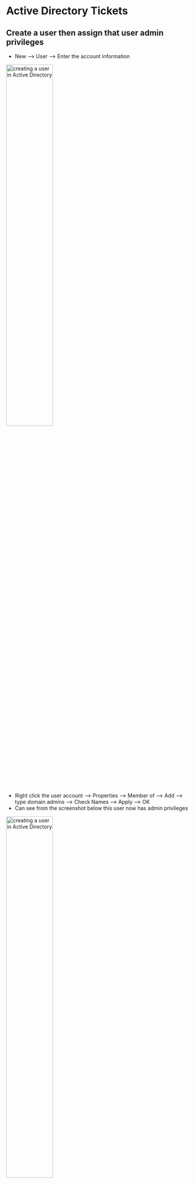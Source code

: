 <h1>Active Directory Tickets</h1>

Create a user then assign that user admin privileges
--- 
- New --> User --> Enter the account information 

<img src="https://i.imgur.com/kqRxoQe.png" height="50%" width="50%" alt="creating a user in Active Directory"/>

- Right click the user account --> Properties --> Member of --> Add --> type domain admins --> Check Names --> Apply --> OK
- Can see from the screenshot below this user now has admin privileges

<img src="https://i.imgur.com/SuazUl0.png" height="50%" width="50%" alt="creating a user in Active Directory"/>


How to check if a computer is being managed by Active Directory
--- 
- Right click Start --> System --> Rename is PC (advanced)
- Can see from the screenshot below that this PC is not being managed by Active Directory because it is in a workgroup

  <img src="https://i.imgur.com/BjD49pT.png" height="50%" width="50%" alt="creating a user in Active Directory"/>

How to find information on the local account of a computer
-- 
- Right click Start --> Computer Management --> Local Users and Groups --> Users 

<img src="https://i.imgur.com/lwSSLT3.png" height="50%" width="50%" alt="creating a user in Active Directory"/>

How to see which computer has been joined to the domain
--
- In the Domain Controller --> Domain name --> Computers

**Join a computer to the domain**
 - From the Azure Portal, set the computer's DNS settings to the DC’s Private IP address

<img src="https://i.imgur.com/uevDE61.png" height="50%" width="50%" alt="DNS settings in Azure"/>

- From the Azure Portal, restart the computer
- Login to the computer using the local admin credentials
- Right click Start --> System --> Rename this PC (advanced) --> Change --> Domain --> Enter your Domain name --> Enter the the Domain name\admin account & password

<img src="https://i.imgur.com/Ykohjyb.png" height="50%" width="50%" alt="DNS settings in Azure"/>

- Restart your computer
- Go to Active Directory Users and Computers and see if the computer has been added to the Computers folder

**When attemping to login using the account created in AD, the error message (screenshot below) appears**

<img src="https://i.imgur.com/6jJpbIC.png" height="50%" width="50%" alt="DNS settings in Azure"/>

- Server Manager --> Tools --> Group policy management -->

New Start from here 
---
<img src="https://i.imgur.com/SFbJrc3.png" height="50%" width="50%" alt="Adding a new staff member ticket"/>

- Right click New --> User --> Enter the user information
- Once user has been created --> Right click the account --> Properties --> Organisation --> Enter the Job Title --> General --> Enter the office number
- This user will now be able to login to any machine that is connected to the domain





